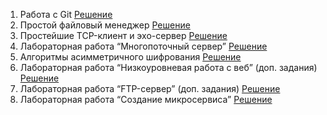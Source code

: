 1. Работа с Git [Решение](/Github.md)
2. Простой файловый менеджер [Решение](/file_manager/)
3. Простейшие TCP-клиент и эхо-сервер [Решение](/socket/)
4. Лабораторная работа “Многопоточный сервер” [Решение](/gigachat/)
5. Алгоритмы асимметричного шифрования [Решение](/encryption/)
6. Лабораторная работа “Низкоуровневая работа с веб” (доп. задания) [Решение](/low_web/)
7. Лабораторная работа “FTP-сервер” (доп. задания) [Решение](/ftp/)
8. Лабораторная работа “Создание микросервиса” [Решение](/flask/)
 
